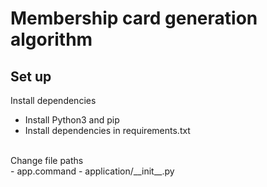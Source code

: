 # Membership card generation algorithm

## Set up
Install dependencies<br>
- Install Python3 and pip
- Install dependencies in requirements.txt
<br>
Change file paths <br>
- app.command
- application/__init__.py

## 